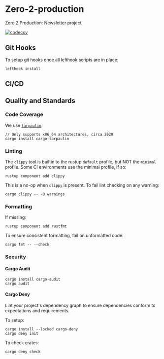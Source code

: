 # Zero-2-production

Zero 2 Production: Newsletter project


[![codecov](https://codecov.io/gh/bbros-dev/zero2prod/branch/main/graph/badge.svg?token=Z6OG67ZIVZ)](https://codecov.io/gh/bbros-dev/zero2prod)

## Git Hooks

To setup git hooks once all lefthook scripts are in place:

    lefthook install

## CI/CD

## Quality and Standards

### Code Coverage

We use [`tarpaulin`](https://github.com/xd009642/tarpaulin#travis-ci-and-coverage-sites).

    // Only supports x86_64 architectures, circa 2020
    cargo install cargo-tarpaulin

### Linting

The `clippy` tool is builtin to the rustup `default` profile, but NOT the
`minimal` profile. Some CI environments use the minimal profile, if so:

    rustup component add clippy

This is a no-op when `clippy` is present.
To fail lint checking on any warning:

    cargo clippy -- -D warnings

### Formatting

If missing:

    rustup component add rustfmt

To ensure consistent formatting, fail on unformatted code:

    cargo fmt -- --check

### Security

#### Cargo Audit

    cargo install cargo-audit
    cargo audit

#### Cargo Deny

Lint your project's dependency graph to ensure dependencies conform to
expectations and requirements.

To setup:

    cargo install --locked cargo-deny
    cargo deny init

To check crates:

    cargo deny check
